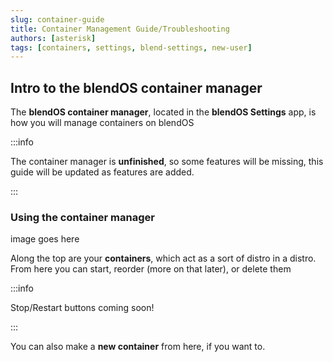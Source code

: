 ```yaml
---
slug: container-guide
title: Container Management Guide/Troubleshooting
authors: [asterisk]
tags: [containers, settings, blend-settings, new-user]
---
```


## Intro to the blendOS container manager

The **blendOS container manager**, located in the **blendOS Settings** app, is how you will manage containers on blendOS

:::info

The container manager is **unfinished**, so some features will be missing, this guide will be updated as features are added.

:::

### Using the container manager

image goes here
<div class="gap"></div>

Along the top are your **containers**, which act as a sort of distro in a distro. From here you can start, reorder (more on that later), or delete them

:::info

Stop/Restart buttons coming soon!

:::

You can also make a **new container** from here, if you want to.